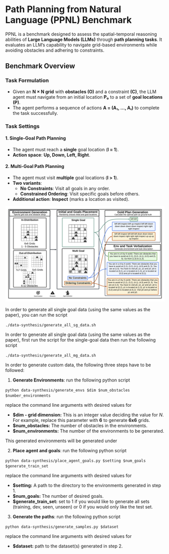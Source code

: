 # **Path Planning from Natural Language (PPNL) Benchmark**

PPNL is a benchmark designed to assess the spatial-temporal reasoning abilities of **Large Language Models (LLMs)** through **path planning tasks**. It evaluates an LLM’s capability to navigate grid-based environments while avoiding obstacles and adhering to constraints.

## **Benchmark Overview**

### **Task Formulation**
- Given an **N × N grid** with **obstacles (O)** and a constraint **(C)**, the LLM agent must navigate from an initial location **P₀** to a set of **goal locations (P)**.
- The agent performs a sequence of actions **A = (A₁, …, Aₜ)** to complete the task successfully.

### **Task Settings**
#### **1. Single-Goal Path Planning**
- The agent must reach a **single** goal location (**l = 1**).
- **Action space**: **Up, Down, Left, Right**.

#### **2. Multi-Goal Path Planning**
- The agent must visit **multiple** goal locations (**l > 1**).
- **Two variants**:
  - **No Constraints**: Visit all goals in any order.
  - **Constrained Ordering**: Visit specific goals before others.
- **Additional action**: **Inspect** (marks a location as visited).

![PPNL Benchmark Diagram](PPNL.png)

In order to generate all single goal data (using the same values as the paper), you can run the script 

``./data-synthesis/generate_all_sg_data.sh``

In order to generate all single goal data (using the same values as the paper), first run the script for the single-goal data then run the following script 

``./data-synthesis/generate_all_mg_data.sh``

In order to generate custom data, the following three steps have to be followed:

1. **Generate Environments**: run the following python script

``python data-synthesis/generate_envs $dim $num_obstacles $number_environments``

replace the command line arguments with desired values for

- **$dim - grid dimension:** This is an integer value deciding the value for *N*. For example, replace this parameter with **6** to generate **6x6** grids.
- **$num_obstacles:** The number of obstacles in the environments.
- **$num_environments:** The number of the environments to be generated.

This generated environments will be generated under 

2. **Place agent and goals**: run the following python script

``python data-synthesis/place_agent_goals.py $setting $num_goals $generate_train_set``

replace the command line arguments with desired values for

- **$setting:** A path to the directory to the environments generated in step 1.
- **$num_goals:** The number of desired goals.
- **$generate_train_set:** set to 1 if you would like to generate all sets (training, dev, seen, unseen) or 0 if you would only like the test set. 

3. **Generate the paths**: run the following python script

``python data-synthesis/generate_samples.py $dataset``

replace the command line arguments with desired values for

- **$dataset:** path to the dataset(s) generated in step 2.
